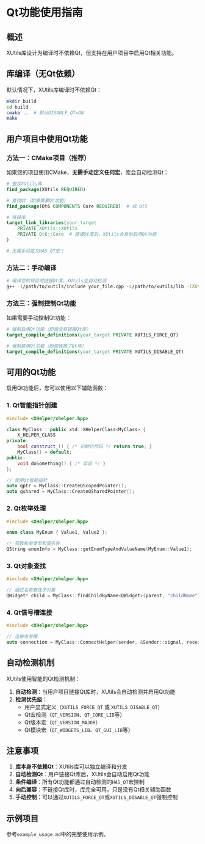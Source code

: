 # Qt功能使用指南

## 概述

XUtils库设计为编译时不依赖Qt，但支持在用户项目中启用Qt相关功能。

## 库编译（无Qt依赖）

默认情况下，XUtils库编译时不依赖Qt：

```bash
mkdir build
cd build
cmake ..  # 默认DISABLE_QT=ON
make
```

## 用户项目中使用Qt功能

### 方法一：CMake项目（推荐）

如果您的项目使用CMake，**无需手动定义任何宏**，库会自动检测Qt：

```cmake
# 查找XUtils库
find_package(XUtils REQUIRED)

# 查找Qt（如果需要Qt功能）
find_package(Qt6 COMPONENTS Core REQUIRED)  # 或 Qt5

# 链接库
target_link_libraries(your_target 
    PRIVATE XUtils::XUtils
    PRIVATE Qt6::Core  # 链接Qt库后，XUtils会自动启用Qt功能
)

# 无需手动定义HAS_QT宏！
```

### 方法二：手动编译

```bash
# 编译您的项目时链接Qt库，XUtils会自动检测
g++ -I/path/to/xutils/include your_file.cpp -L/path/to/xutils/lib -lXUtils -lQt6Core
```

### 方法三：强制控制Qt功能

如果需要手动控制Qt功能：

```cmake
# 强制启用Qt功能（即使没有链接Qt库）
target_compile_definitions(your_target PRIVATE XUTILS_FORCE_QT)

# 强制禁用Qt功能（即使链接了Qt库）
target_compile_definitions(your_target PRIVATE XUTILS_DISABLE_QT)
```

## 可用的Qt功能

启用Qt功能后，您可以使用以下辅助函数：

### 1. Qt智能指针创建
```cpp
#include <XHelper/xhelper.hpp>

class MyClass : public xtd::XHelperClass<MyClass> {
    X_HELPER_CLASS
private:
    bool construct_() { /* 初始化代码 */ return true; }
    MyClass() = default;
public:
    void doSomething() { /* 实现 */ }
};

// 使用Qt智能指针
auto qptr = MyClass::CreateQScopedPointer();
auto qshared = MyClass::CreateQSharedPointer();
```

### 2. Qt枚举处理
```cpp
#include <XHelper/xhelper.hpp>

enum class MyEnum { Value1, Value2 };

// 获取枚举类型和值名称
QString enumInfo = MyClass::getEnumTypeAndValueName(MyEnum::Value1);
```

### 3. Qt对象查找
```cpp
#include <XHelper/xhelper.hpp>

// 通过名称查找子对象
QWidget* child = MyClass::findChildByName<QWidget>(parent, "childName");
```

### 4. Qt信号槽连接
```cpp
#include <XHelper/xhelper.hpp>

// 连接信号槽
auto connection = MyClass::ConnectHelper(sender, &Sender::signal, receiver, &Receiver::slot);
```

## 自动检测机制

XUtils使用智能的Qt检测机制：

1. **自动检测**：当用户项目链接Qt库时，XUtils会自动检测并启用Qt功能
2. **检测优先级**：
   - 用户显式定义（`XUTILS_FORCE_QT` 或 `XUTILS_DISABLE_QT`）
   - Qt宏检测（`QT_VERSION`、`QT_CORE_LIB`等）
   - Qt版本宏（`QT_VERSION_MAJOR`）
   - Qt模块宏（`QT_WIDGETS_LIB`、`QT_GUI_LIB`等）

## 注意事项

1. **库本身不依赖Qt**：XUtils库可以独立编译和分发
2. **自动检测Qt**：用户链接Qt库后，XUtils会自动启用Qt功能
3. **条件编译**：所有Qt功能都通过自动检测的`HAS_QT`宏控制
4. **向后兼容**：不链接Qt库时，库完全可用，只是没有Qt相关辅助函数
5. **手动控制**：可以通过`XUTILS_FORCE_QT`或`XUTILS_DISABLE_QT`强制控制

## 示例项目

参考`example_usage.md`中的完整使用示例。
